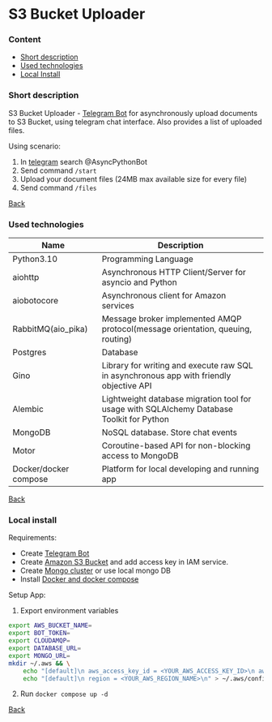 # S3 Bucket Uploader

<a id="content"><h3>Content</h3></a>
- [Short description](#summary)
- [Used technologies](#technologies)
- [Local Install](#local-install)

<a id="summary"><h3>Short description</h3></a>

S3 Bucket Uploader - [Telegram Bot](https://api.telegram.org) for
asynchronously upload documents to S3 Bucket, using telegram
chat interface. Also provides a list of uploaded files.

Using scenario:
1. In [telegram](https://web.telegram.org/) search @AsyncPythonBot
2. Send command `/start`
3. Upload your document files (24MB max available size for every file)
4. Send command `/files`

[Back](#content)

<a id="technologies"><h3>Used technologies</h3></a>

| Name | Description |
|---|---|
|Python3.10|Programming Language|
|aiohttp|Asynchronous HTTP Client/Server for asyncio and Python|
|aiobotocore|Asynchronous client for Amazon services|
|RabbitMQ(aio_pika)|Message broker implemented AMQP protocol(message orientation, queuing, routing)|
|Postgres|Database|
|Gino|Library for writing and execute raw SQL in asynchronous app with friendly objective API|
|Alembic|Lightweight database migration tool for usage with SQLAlchemy Database Toolkit for Python|
|MongoDB|NoSQL database. Store chat events|
|Motor|Coroutine-based API for non-blocking access to MongoDB|
|Docker/docker compose|Platform for local developing and running app|

[Back](#content)

<a id="local-install"><h3>Local install</h3></a>

Requirements:
- Create [Telegram Bot](https://core.telegram.org/bots)
- Create [Amazon S3 Bucket](https://docs.aws.amazon.com/AmazonS3/latest/userguide/create-bucket-overview.html) and add access key in IAM service.
- Create [Mongo cluster](https://www.mongodb.com/docs/atlas/getting-started/) or use local mongo DB
- Install [Docker and docker compose](https://www.docker.com/products/docker-desktop/)

Setup App:
1. Export environment variables
```bash
export AWS_BUCKET_NAME=
export BOT_TOKEN=
export CLOUDAMQP=
export DATABASE_URL=
export MONGO_URL=
mkdir ~/.aws && \
    echo "[default]\n aws_access_key_id = <YOUR_AWS_ACCESS_KEY_ID>\n aws_secret_access_key=<YOUR_AWS_SECRET_KEY>\n" > ~/.aws/credentials && \
    echo "[default]\n region = <YOUR_AWS_REGION_NAME>\n" > ~/.aws/config
```

2. Run `docker compose up -d`

[Back](#content)
